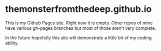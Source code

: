 # themonsterfromthedeep.github.io
This is my Github Pages site. Right now it is empty. Other repos of mine have various gh-pages branches but most of those aren't very complete.

In the future hopefully this site will demonstrate a little bit of my coding ability.
